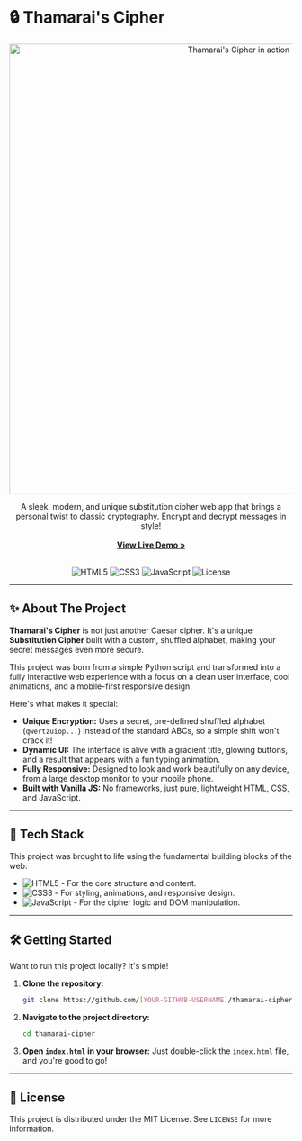 # 🔒 Thamarai's Cipher

<!-- Showcase your project with a cool banner or a GIF! -->
<!-- You can create a simple banner using canva.com or upload a screen recording GIF -->
<!-- To create a GIF, use a free tool like Giphy Capture or ScreenToGif -->
<p align="center">
  <img src="[LINK-TO-YOUR-PROJECT-GIF-OR-BANNER-IMAGE]" alt="Thamarai's Cipher in action" width="800"/>
</p>

<p align="center">
  A sleek, modern, and unique substitution cipher web app that brings a personal twist to classic cryptography. Encrypt and decrypt messages in style!
  <br />
  <br />
  <!-- IMPORTANT: Add your live demo link here! -->
  <a href="[YOUR-LIVE-DEMO-LINK]"><strong>View Live Demo »</strong></a>
  <br />
  <br />
</p>

<!-- Badges add a professional touch. You can generate them at shields.io -->
<p align="center">
  <img src="https://img.shields.io/badge/HTML5-E34F26?style=for-the-badge&logo=html5&logoColor=white" alt="HTML5">
  <img src="https://img.shields.io/badge/CSS3-1572B6?style=for-the-badge&logo=css3&logoColor=white" alt="CSS3">
  <img src="https://img.shields.io/badge/JavaScript-F7DF1E?style=for-the-badge&logo=javascript&logoColor=black" alt="JavaScript">
  <img src="https://img.shields.io/badge/license-MIT-green?style=for-the-badge" alt="License">
</p>

---

## ✨ About The Project

**Thamarai's Cipher** is not just another Caesar cipher. It's a unique **Substitution Cipher** built with a custom, shuffled alphabet, making your secret messages even more secure.

This project was born from a simple Python script and transformed into a fully interactive web experience with a focus on a clean user interface, cool animations, and a mobile-first responsive design.

Here's what makes it special:
*   **Unique Encryption:** Uses a secret, pre-defined shuffled alphabet (`qwertzuiop...`) instead of the standard ABCs, so a simple shift won't crack it!
*   **Dynamic UI:** The interface is alive with a gradient title, glowing buttons, and a result that appears with a fun typing animation.
*   **Fully Responsive:** Designed to look and work beautifully on any device, from a large desktop monitor to your mobile phone.
*   **Built with Vanilla JS:** No frameworks, just pure, lightweight HTML, CSS, and JavaScript.

---

## 🚀 Tech Stack

This project was brought to life using the fundamental building blocks of the web:

*   ![HTML5](https://img.shields.io/badge/HTML5-E34F26?style=flat&logo=html5&logoColor=white) - For the core structure and content.
*   ![CSS3](https://img.shields.io/badge/CSS3-1572B6?style=flat&logo=css3&logoColor=white) - For styling, animations, and responsive design.
*   ![JavaScript](https://img.shields.io/badge/JavaScript-F7DF1E?style=flat&logo=javascript&logoColor=black) - For the cipher logic and DOM manipulation.

---

## 🛠️ Getting Started

Want to run this project locally? It's simple!

1.  **Clone the repository:**
    ```sh
    git clone https://github.com/[YOUR-GITHUB-USERNAME]/thamarai-cipher.git
    ```
2.  **Navigate to the project directory:**
    ```sh
    cd thamarai-cipher
    ```
3.  **Open `index.html` in your browser:**
    Just double-click the `index.html` file, and you're good to go!

---



## 📜 License

This project is distributed under the MIT License. See `LICENSE` for more information.
